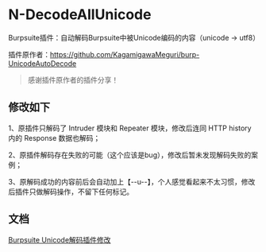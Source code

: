 # N-DecodeAllUnicode
Burpsuite插件：自动解码Burpsuite中被Unicode编码的内容（unicode -> utf8）

插件原作者：https://github.com/KagamigawaMeguri/burp-UnicodeAutoDecode
> 感谢插件原作者的插件分享！

## 修改如下
1、原插件只解码了 Intruder 模块和 Repeater 模块，修改后连同 HTTP history 内的 Response 数据也解码；

2、原插件解码存在失败的可能（这个应该是bug），修改后暂未发现解码失败的案例；

3、原解码成功的内容前后会自动加上【--u--】，个人感觉看起来不太习惯，修改后插件只做解码操作，不留下任何标记。

## 文档
[Burpsuite Unicode解码插件修改](https://www.yuque.com/no001ce/blog/hl02qk)
